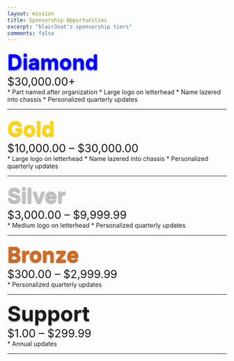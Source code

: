 ```yaml
---
layout: mission
title: Sponsorship Opportunities
excerpt: "blair3sat's sponsorship tiers"
comments: false
---
```


<div style="font-size:36pt;color:blue;display:inline;text-shadow:0px 2px 3px #0000ff;font-weight:bold;">Diamond</div><pre style="display:inline;">      </pre><div style="font-size:19pt;displaydisplay:inline;">  $30,000.00+</div>
* Part named after organization
* Large logo on letterhead
* Name lazered into chassis
* Personalized quarterly updates

---

<div style="font-size:36pt;color:Gold;display:inline;text-shadow:0px 2px 3px #CFB53B;font-weight:bold;">Gold</div><pre style="display:inline;">      </pre><div style="font-size:19pt;displaydisplay:inline;">  $10,000.00 – $30,000.00</div>
* Large logo on letterhead
* Name lazered into chassis
* Personalized quarterly updates

---

<div style="font-size:36pt;color:silver;display:inline;text-shadow:0px 2px 3px #999999;font-weight:bold;">Silver</div><pre style="display:inline;">      </pre><div style="font-size:19pt;displaydisplay:inline;">  $3,000.00 – $9,999.99</div>
* Medium logo on letterhead
* Personalized quarterly updates

---

<div style="font-size:36pt;color: #D2691E;display:inline;text-shadow:0px 2px 3px #8B4513;font-weight:bold;">Bronze</div><pre style="display:inline;">      </pre><div style="font-size:19pt;displaydisplay:inline;">  $300.00 – $2,999.99</div>
* Personalized quarterly updates

---

<div style="font-size:36pt;display:inline;text-shadow:0px 2px 3px #AAAAAA;font-weight:bold;">Support</div><pre style="display:inline;">      </pre><div style="font-size:19pt;displaydisplay:inline;">  $1.00 – $299.99</div>
* Annual updates

---
